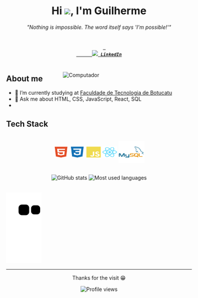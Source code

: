 <div align='center'>
  <h1 align='center'> 
   Hi <img src="https://raw.githubusercontent.com/kaueMarques/kaueMarques/master/hi.gif" height="30px">, I'm Guilherme</h1>
  </h1>
  <p align='center'><i>"Nothing is impossible. The word itself says 'I'm possible!'"</i></p>
</div>

<h5 align="center">
  <code>
    <a target="_blank" href="https://www.linkedin.com/in/guihenriquelb/" title="LinkedIn"> 
      <img width="22" src="https://github.com/zumrudu-anka/zumrudu-anka/blob/master/images/linkedin.svg"> LinkedIn</a>
  </code>
</h5>

<img src="https://raw.githubusercontent.com/MicaelliMedeiros/micaellimedeiros/master/image/computer-illustration.png" min-width="350px" max-width="350px" width="350px" align="right" alt="Computador">

## About me
- 🔭 I’m currently studying at [Faculdade de Tecnologia de Botucatu](https://www.fatecbt.edu.br/fatec/index.php/tecnologia-em-analise-e-desenvolvimento-de-sistemas/) 
- 💬 Ask me about HTML, CSS, JavaScript, React, SQL
-
## Tech Stack
<div align="center"><br>
  <img align="center" alt="HTML" height="30" width="40" src="https://github.com/rafaeljurkfitz/rafaeljurkfitz/blob/main/assets/html5-plain.svg">
  <img align="center" alt="CSS" height="30" width="40" src="https://github.com/rafaeljurkfitz/rafaeljurkfitz/blob/main/assets/css3-plain.svg">
  <img align="center" alt="JS" height="30" width="40" src="https://github.com/rafaeljurkfitz/rafaeljurkfitz/blob/main/assets/javascript-plain.svg">
   <img align="center" alt="Gui-React" height="30" width="40" src="https://raw.githubusercontent.com/devicons/devicon/master/icons/react/react-original.svg">
  <img align="center" alt="Gui-MySQL" height="60" width="70" src="https://raw.githubusercontent.com/devicons/devicon/master/icons/mysql/mysql-original-wordmark.svg">
</div>

##
 
 <div align="center">
  <img height="200px" width="49%" align="center" alt="GitHub stats" src="https://github-readme-stats.vercel.app/api?username=guihenriquelb&show_icons=true&theme=radical&include_all_commits=true&count_private=true">
  <img height="200px" width="49%" align="center" alt="Most used languages" src="https://github-readme-stats.vercel.app/api/top-langs/?username=guihenriquelb&layout=compact&langs_count=8&theme=radical">
</div>

<br>



![Snake animation](https://github.com/rafaeljurkfitz/rafaeljurkfitz/blob/output/github-contribution-grid-snake.svg)

<hr />

<div align='center'>
<p> Thanks for the visit 😁</p>
  <p align="center"> <img src="https://komarev.com/ghpvc/?username=guihenriquelb&color=blueviolet" alt="Profile views" /> </p>
  

</div>
